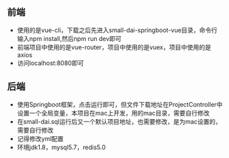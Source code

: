 ## 前端
- 使用的是vue-cli，下载之后先进入small-dai-springboot-vue目录，命令行输入npm install,然后npm run dev即可
- 前端项目中使用的是vue-router，项目中使用的是vuex，项目中使用的是axios
- 访问localhost:8080即可

## 后端
- 使用Springboot框架，点击运行即可，但文件下载地址在ProjectController中设置一个全局变量，本项目在mac上开发，用的mac目录，需要自行修改
- 在small-dai.sql运行后又一个默认项目地址，也需要修改，是为mac设置的，需要自行修改
- 记得修改yml配置
- 环境jdk1.8，mysql5.7，redis5.0